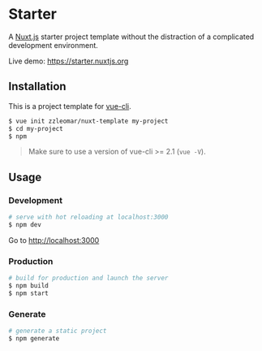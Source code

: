 # Starter

A [Nuxt.js](https://github.com/nuxt/nuxt.js) starter project template without the distraction of a complicated development environment.

Live demo: https://starter.nuxtjs.org

## Installation

This is a project template for [vue-cli](https://github.com/vuejs/vue-cli).

``` bash
$ vue init zzleomar/nuxt-template my-project  
$ cd my-project                     
$ npm
```

> Make sure to use a version of vue-cli >= 2.1 (`vue -V`).

## Usage

### Development

``` bash
# serve with hot reloading at localhost:3000
$ npm dev
```

Go to [http://localhost:3000](http://localhost:3000)

### Production

``` bash
# build for production and launch the server
$ npm build
$ npm start
```

### Generate

``` bash
# generate a static project
$ npm generate
```

